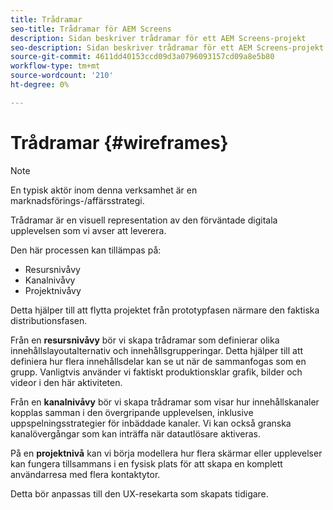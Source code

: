 ```yaml
---
title: Trådramar
seo-title: Trådramar för AEM Screens
description: Sidan beskriver trådramar för ett AEM Screens-projekt
seo-description: Sidan beskriver trådramar för ett AEM Screens-projekt
source-git-commit: 4611dd40153ccd09d3a0796093157cd09a8e5b80
workflow-type: tm+mt
source-wordcount: '210'
ht-degree: 0%

---
```



# Trådramar {#wireframes}

>[!NOTE]
>En typisk aktör inom denna verksamhet är en marknadsförings-/affärsstrategi.

Trådramar är en visuell representation av den förväntade digitala upplevelsen som vi avser att leverera.

Den här processen kan tillämpas på:

* Resursnivåvy
* Kanalnivåvy
* Projektnivåvy

Detta hjälper till att flytta projektet från prototypfasen närmare den faktiska distributionsfasen.

Från en **resursnivåvy** bör vi skapa trådramar som definierar olika innehållslayoutalternativ och innehållsgrupperingar. Detta hjälper till att definiera hur flera innehållsdelar kan se ut när de sammanfogas som en grupp.
Vanligtvis använder vi faktiskt produktionsklar grafik, bilder och videor i den här aktiviteten.

Från en **kanalnivåvy** bör vi skapa trådramar som visar hur innehållskanaler kopplas samman i den övergripande upplevelsen, inklusive uppspelningsstrategier för inbäddade kanaler. Vi kan också granska kanalövergångar som kan inträffa när datautlösare aktiveras.

På en **projektnivå** kan vi börja modellera hur flera skärmar eller upplevelser kan fungera tillsammans i en fysisk plats för att skapa en komplett användarresa med flera kontaktytor.

Detta bör anpassas till den UX-resekarta som skapats tidigare.

